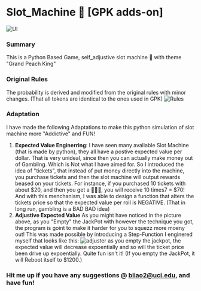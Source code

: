 # Slot_Machine 🎰 [GPK adds-on]
![UI](https://www.linkpicture.com/q/SM.png)
### Summary
This is a Python Based Game, self_adjustive slot machine 🎰 with theme "Grand Peach King" 
### Original Rules
The probability is derived and modified from the original rules with minor changes. (That all tokens are identical to the ones used in GPK)
![Rules](https://www.linkpicture.com/q/rules_6.png)
### Adaptation
I have made the following Adaptations to make this python simulation of slot machine more "Addictive" and FUN!
1. **Expected Value Enginerring**: I have seen many avaliable Slot Machine (that is made by python), they all have a postive expected value per dollar. That is very unideal, since then you can actually make money out of Gambling. Which is Not what I have aimed for. So I introduced the idea of "tickets", that instead of put money directly into the machine, you purchase tickets and then the slot machine will output rewards beased on your tickets. For instance, if you purchased 10 tickets with about $20, and then you get a 🍑🍑🍑, you will receive 10 times7 = $70! And with this menchanism, I was able to design a function that alters the tickets price so that the expected value per roll is NEGATIVE. (That in long run, gambling is a BAD BAD idea) 
2. **Adjustive Expected Value** As you might have noticed in the picture above, as you "Empty" the JackPot with however the technique you got, the program is goint to make it harder for you to squezz more moeny out! This was made possible by introducing a Step-Function I enginered myself that looks like this: ![adjuster](https://www.linkpicture.com/q/adjust.png)
as you empty the jackpot, the expected value will decrease expoentially and so will the ticket price been drive up expoentially. Quite fun isn't it! (If you empty the JackPot, it will Reboot itself to $1200.)
### Hit me up if you have any suggestions @ bliao2@uci.edu, and have fun!

